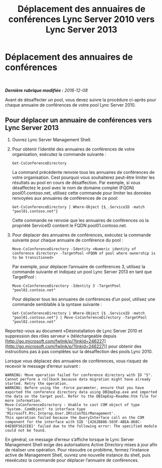 ﻿---
title: Déplacement des annuaires de conférences Lync Server 2010 vers Lync Server 2013
TOCTitle: Déplacement des annuaires de conférences
ms:assetid: 659867e0-ce91-4a95-9787-b1c1566460a8
ms:mtpsurl: https://technet.microsoft.com/fr-fr/library/Dn727126(v=OCS.15)
ms:contentKeyID: 62388688
ms.date: 12/10/2016
mtps_version: v=OCS.15
ms.translationtype: HT
---

# Déplacement des annuaires de conférences

 

_**Dernière rubrique modifiée :** 2016-12-08_

Avant de désaffecter un pool, vous devez suivre la procédure ci-après pour chaque annuaire de conférences de votre pool Lync Server 2010.

## Pour déplacer un annuaire de conférences vers Lync Server 2013

1.  Ouvrez Lync Server Management Shell.

2.  Pour obtenir l’identité des annuaires de conférences de votre organisation, exécutez la commande suivante :
    
        Get-CsConferenceDirectory
    
    La command précédente renvoie tous les annuaires de conférences de votre organisation. Cest pourquoi vous souhaiterez peut-être limiter les résultats au pool en cours de désaffection. Par exemple, si vous désaffectez le pool avec le nom de domaine complet (FQDN) pool01.contoso.net, utilisez cette commande pour limiter les données renvoyées aux annuaires de conférences de ce pool:
    
        Get-CsConferenceDirectory | Where-Object {$_.ServiceID -match "pool01.contoso.net"}
    
    Cette commande ne renvoie que les annuaires de conférences où la propriété ServiceID contient le FQDN pool01.contoso.net.

3.  Pour déplacer des annuaires de conférences, exécutez la commande suivante pour chaque annuaire de conférence du pool :
    
        Move-CsConferenceDirectory -Identity <Numeric identity of conference directory> -TargetPool <FQDN of pool where ownership is to be transitioned>
    
    Par exemple, pour déplacer l’annuaire de conférences 3, utilisez la commande suivante et indiquez un pool Lync Server 2013 en tant que TargetPool :
    
        Move-CsConferenceDirectory -Identity 3 -TargetPool "pool02.contoso.net"
    
    Pour déplacer tous les annuaires de conférences d’un pool, utilisez une commande semblable à la syntaxe suivante :
    
        Get-CsConferenceDirectory | Where-Object {$_.ServiceID -match "pool01.contoso.net"} | Move-CsConferenceDirectory -TargetPool "pool02.contoso.net"

Reportez-vous au document «Désinstallation de Lync Server 2010 et suppression des rôles serveur » (téléchargeable depuis [http://go.microsoft.com/fwlink/p/?linkId=246227](http://go.microsoft.com/fwlink/p/?linkid=246227)) pour obtenir des instructions pas à pas complètes sur la désaffection des pools Lync 2010.

Lorsque vous déplacez des annuaires de conférences, vous risquez de recevoir le message d’erreur suivant :

    WARNING: Move operation failed for conference directory with ID "5". Cannot perform a rollback because data migration might have already started. Retry the operation.
    WARNING: Before using the -Force parameter, ensure that you have exported the conference directory data using DBImpExp.exe and imported the data on the target pool. Refer to the DBImpExp-Readme.htm file for more information.
    Move-CsConferenceDirectory : Unable to cast COM object of type 'System._ComObject' to interface type 'Microsoft.Rtc.Interop.User.IRtcConfDirManagement'. 
    This operation failed because the QueryInterface call on the COM component for the interface with SID '{4262B886-503F-4BEA-868C-04E8DF562CEB}' failed due to the following error: The specified module could not be found.

En général, ce message d’erreur s’affiche lorsque le Lync Server Management Shell exige des autorisations Active Directory mises à jour afin de réaliser une opération. Pour résoudre ce problème, fermez l’instance active de Management Shell, ouvrez une nouvelle instance du shell, puis réexécutez la commande pour déplacer l’annuaire de conférences.

